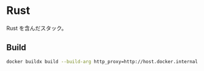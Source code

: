 # Rust

Rust を含んだスタック。

## Build

```sh
docker buildx build --build-arg http_proxy=http://host.docker.internal:3142 --platform linux/amd64,linux/arm64 --push -t mikoto2000/che-rust:latest .
```

